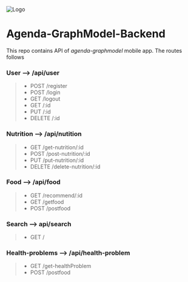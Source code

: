 ![Logo](file:///C:/Users/Essi%20Junior/Desktop/Depot%20Local%20Git/inf4077/Agenda-GraphModel/Agenda-GraphModel/assets/images/logo.png)
# Agenda-GraphModel-Backend
This repo contains API of *agenda-graphmodel* mobile app. The routes follows

### User --> /api/user
> * POST /register
> * POST /login
> * GET /logout
> * GET /:id
> * PUT /:id
> * DELETE /:id

### Nutrition --> /api/nutition
> * GET /get-nutrition/:id
> * POST /post-nutrition/:id
> * PUT /put-nutrition/:id
> * DELETE /delete-nutrition/:id

### Food --> /api/food
> * GET /recommend/:id
> * GET /getfood
> * POST /postfood

### Search --> api/search
> * GET /

### Health-problems --> /api/health-problem
> * GET /get-healthProblem
> * POST /postfood
